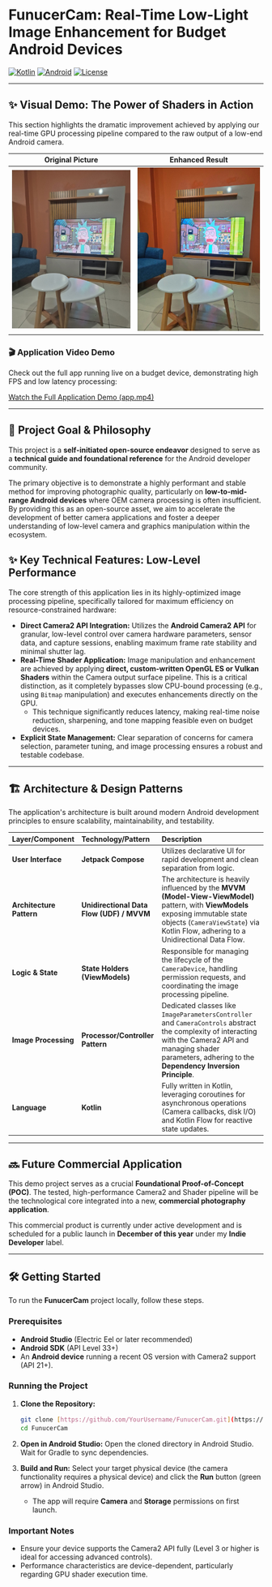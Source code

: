 # FunucerCam: Real-Time Low-Light Image Enhancement for Budget Android Devices

[![Kotlin](https://img.shields.io/badge/Kotlin-7F52FF?style=for-the-badge&logo=kotlin&logoColor=white)](https://kotlinlang.org/)
[![Android](https://img.shields.io/badge/Android-3DDC84?style=for-the-badge&logo=android&logoColor=white)](https://developer.android.com/)
[![License](https://img.shields.io/badge/License-MIT-blue.svg)](https://opensource.org/licenses/MIT)

---

## ✨ Visual Demo: The Power of Shaders in Action

This section highlights the dramatic improvement achieved by applying our real-time GPU processing pipeline compared to the raw output of a low-end Android camera.

| Original Picture |                                                         Enhanced Result                                                         |
| :---: |:-------------------------------------------------------------------------------------------------------------------------------:|
| <img src="gallery/originalPicture.jpeg" width="450" alt="Original low-light image with noise and low dynamic range"> | <img src="gallery/result.jpeg" width="450" alt="Enhanced image with reduced noise, improved clarity, and better dynamic range"> |

### 🎬 Application Video Demo

Check out the full app running live on a budget device, demonstrating high FPS and low latency processing:

[Watch the Full Application Demo (app.mp4)](./app.mp4)

---

## 🚀 Project Goal & Philosophy

This project is a **self-initiated open-source endeavor** designed to serve as a **technical guide and foundational reference** for the Android developer community.

The primary objective is to demonstrate a highly performant and stable method for improving photographic quality, particularly on **low-to-mid-range Android devices** where OEM camera processing is often insufficient. By providing this as an open-source asset, we aim to accelerate the development of better camera applications and foster a deeper understanding of low-level camera and graphics manipulation within the ecosystem.

## ✨ Key Technical Features: Low-Level Performance

The core strength of this application lies in its highly-optimized image processing pipeline, specifically tailored for maximum efficiency on resource-constrained hardware:

* **Direct Camera2 API Integration:** Utilizes the **Android Camera2 API** for granular, low-level control over camera hardware parameters, sensor data, and capture sessions, enabling maximum frame rate stability and minimal shutter lag.
* **Real-Time Shader Application:** Image manipulation and enhancement are achieved by applying **direct, custom-written OpenGL ES or Vulkan Shaders** within the Camera output surface pipeline. This is a critical distinction, as it completely bypasses slow CPU-bound processing (e.g., using `Bitmap` manipulation) and executes enhancements directly on the GPU.
    * This technique significantly reduces latency, making real-time noise reduction, sharpening, and tone mapping feasible even on budget devices.
* **Explicit State Management:** Clear separation of concerns for camera selection, parameter tuning, and image processing ensures a robust and testable codebase.

---

## 🏗 Architecture & Design Patterns

The application's architecture is built around modern Android development principles to ensure scalability, maintainability, and testability.

| Layer/Component | Technology/Pattern | Description |
| :--- | :--- | :--- |
| **User Interface** | **Jetpack Compose** | Utilizes declarative UI for rapid development and clean separation from logic. |
| **Architecture Pattern** | **Unidirectional Data Flow (UDF) / MVVM** | The architecture is heavily influenced by the **MVVM (Model-View-ViewModel)** pattern, with **ViewModels** exposing immutable state objects (`CameraViewState`) via Kotlin Flow, adhering to a Unidirectional Data Flow. |
| **Logic & State** | **State Holders (ViewModels)** | Responsible for managing the lifecycle of the `CameraDevice`, handling permission requests, and coordinating the image processing pipeline. |
| **Image Processing** | **Processor/Controller Pattern** | Dedicated classes like `ImageParametersController` and `CameraControls` abstract the complexity of interacting with the Camera2 API and managing shader parameters, adhering to the **Dependency Inversion Principle**. |
| **Language** | **Kotlin** | Fully written in Kotlin, leveraging coroutines for asynchronous operations (Camera callbacks, disk I/O) and Kotlin Flow for reactive state updates. |

---

## 🔜 Future Commercial Application

This demo project serves as a crucial **Foundational Proof-of-Concept (POC)**. The tested, high-performance Camera2 and Shader pipeline will be the technological core integrated into a new, **commercial photography application**.

This commercial product is currently under active development and is scheduled for a public launch in **December of this year** under my **Indie Developer** label.

---

## 🛠 Getting Started

To run the **FunucerCam** project locally, follow these steps.

### Prerequisites

* **Android Studio** (Electric Eel or later recommended)
* **Android SDK** (API Level 33+)
* An **Android device** running a recent OS version with Camera2 support (API 21+).

### Running the Project

1.  **Clone the Repository:**
    ```bash
    git clone [https://github.com/YourUsername/FunucerCam.git](https://github.com/YourUsername/FunucerCam.git)
    cd FunucerCam
    ```

2.  **Open in Android Studio:**
    Open the cloned directory in Android Studio. Wait for Gradle to sync dependencies.

3.  **Build and Run:**
    Select your target physical device (the camera functionality requires a physical device) and click the **Run** button (green arrow) in Android Studio.
    * The app will require **Camera** and **Storage** permissions on first launch.

### Important Notes

* Ensure your device supports the Camera2 API fully (Level 3 or higher is ideal for accessing advanced controls).
* Performance characteristics are device-dependent, particularly regarding GPU shader execution time.